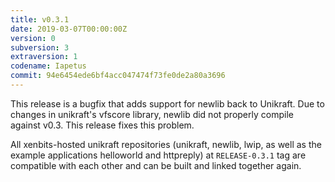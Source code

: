 ```yaml
---
title: v0.3.1
date: 2019-03-07T00:00:00Z
version: 0
subversion: 3
extraversion: 1
codename: Iapetus
commit: 94e6454ede6bf4acc047474f73fe0de2a80a3696
---
```


This release is a bugfix that adds support for newlib back to
Unikraft. Due to changes in unikraft's vfscore library, newlib did not
properly compile against v0.3. This release fixes this problem.

All xenbits-hosted unikraft repositories (unikraft, newlib, lwip, as
well as the example applications helloworld and httpreply) at
`RELEASE-0.3.1` tag are compatible with each other and can be built and
linked together again.
